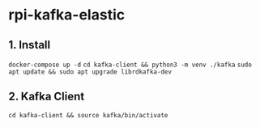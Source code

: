 # rpi-kafka-elastic
## 1. Install
`docker-compose up -d`
`cd kafka-client && python3 -m venv ./kafka`
`sudo apt update && sudo apt upgrade librdkafka-dev`
## 2. Kafka Client
`cd kafka-client && source kafka/bin/activate`
